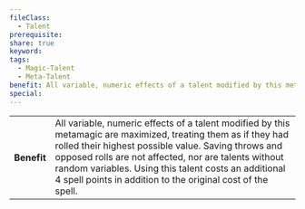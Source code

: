 ```yaml
---
fileClass:
  - Talent
prerequisite: 
share: true
keyword: 
tags:
  - Magic-Talent
  - Meta-Talent
benefit: All variable, numeric effects of a talent modified by this metamagic are maximized, treating them as if they had rolled their highest possible value. Saving throws and opposed rolls are not affected, nor are talents without random variables. Using this talent costs an additional 4 spell points in addition to the original cost of the spell.
special:
---
```

<p><span style="overflow-x: auto;"><table><tbody><tr><th>Benefit</th><td>All variable, numeric effects of a talent modified by this metamagic are maximized, treating them as if they had rolled their highest possible value. Saving throws and opposed rolls are not affected, nor are talents without random variables. Using this talent costs an additional 4 spell points in addition to the original cost of the spell.</td></tr></tbody></table></span></p>